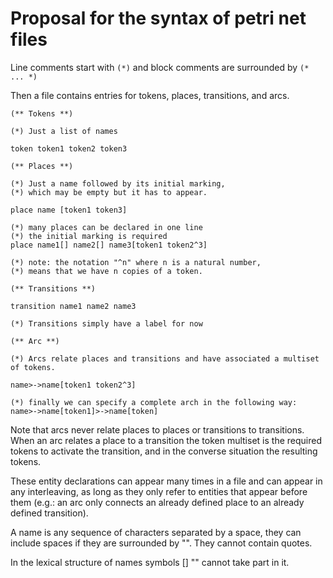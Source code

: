 # Proposal for the syntax of petri net files


Line comments start with `(*)` and block comments are surrounded by `(* ... *)`

Then a file contains entries for tokens, places, transitions, and arcs.


```
(** Tokens **)

(*) Just a list of names

token token1 token2 token3 

(** Places **)

(*) Just a name followed by its initial marking, 
(*) which may be empty but it has to appear.

place name [token1 token3]

(*) many places can be declared in one line 
(*) the initial marking is required
place name1[] name2[] name3[token1 token2^3]

(*) note: the notation "^n" where n is a natural number, 
(*) means that we have n copies of a token.

(** Transitions **)

transition name1 name2 name3

(*) Transitions simply have a label for now

(** Arc **)

(*) Arcs relate places and transitions and have associated a multiset of tokens.

name>->name[token1 token2^3]

(*) finally we can specify a complete arch in the following way:
name>->name[token1]>->name[token]
```

Note that arcs never relate places to places or transitions to transitions. When an arc relates a place to a transition the token multiset is the required tokens to activate the transition, and in the converse situation the resulting tokens.

These entity declarations can appear many times in a file and can appear in any interleaving, as long as they only refer to entities that appear before them (e.g.: an arc only connects an already defined place to an already defined transition).

A name is any sequence of characters separated by a space, they can include spaces if they are surrounded by "". They cannot contain quotes.

In the lexical structure of names symbols [] "" cannot take part in it.